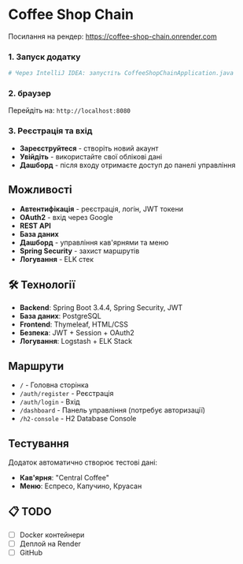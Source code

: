 # Coffee Shop Chain 

Посилання на рендер:
https://coffee-shop-chain.onrender.com

### 1. Запуск додатку
```bash
# Через IntelliJ IDEA: запустіть CoffeeShopChainApplication.java
```

### 2. браузер
Перейдіть на: `http://localhost:8080`

### 3. Реєстрація та вхід
- **Зареєструйтеся** - створіть новий акаунт
- **Увійдіть** - використайте свої облікові дані
- **Дашборд** - після входу отримаєте доступ до панелі управління

##  Можливості

-  **Автентифікація** - реєстрація, логін, JWT токени
-  **OAuth2** - вхід через Google
-  **REST API** 
-  **База даних** 
-  **Дашборд** - управління кав'ярнями та меню
-  **Spring Security** - захист маршрутів
-  **Логування** - ELK стек 

## 🛠 Технології

- **Backend**: Spring Boot 3.4.4, Spring Security, JWT
- **База даних**:  PostgreSQL 
- **Frontend**: Thymeleaf, HTML/CSS
- **Безпека**: JWT + Session + OAuth2
- **Логування**: Logstash + ELK Stack

## Маршрути

- `/` - Головна сторінка
- `/auth/register` - Реєстрація
- `/auth/login` - Вхід
- `/dashboard` - Панель управління (потребує авторизації)
- `/h2-console` - H2 Database Console

##  Тестування

Додаток автоматично створює тестові дані:
- **Кав'ярня**: "Central Coffee"
- **Меню**: Еспресо, Капучино, Круасан


## 📋 TODO

- [ ] Docker контейнери
- [ ] Деплой на Render
- [ ] GitHub 
